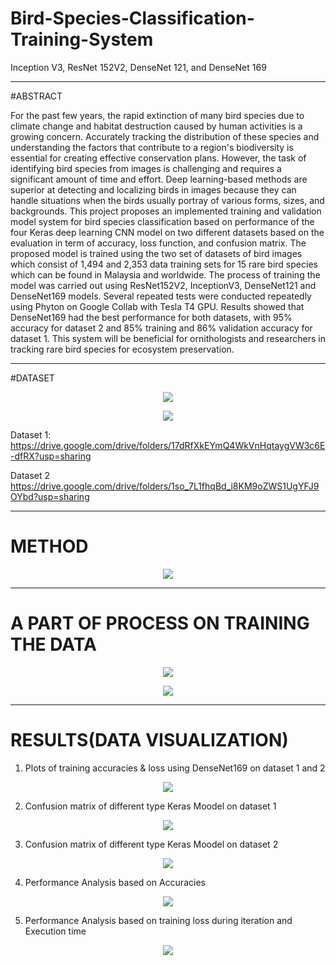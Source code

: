# Bird-Species-Classification-Training-System
Inception V3, ResNet 152V2, DenseNet 121, and DenseNet 169

---
#ABSTRACT

  For the past few years, the rapid extinction of many bird species due to climate change
and habitat destruction caused by human activities is a growing concern. Accurately tracking the
distribution of these species and understanding the factors that contribute to a region's
biodiversity is essential for creating effective conservation plans. However, the task of
identifying bird species from images is challenging and requires a significant amount of time
and effort. Deep learning-based methods are superior at detecting and localizing birds in images
because they can handle situations when the birds usually portray of various forms, sizes, and
backgrounds. This project proposes an implemented training and validation model system for
bird species classification based on performance of the four Keras deep learning CNN model on
two different datasets based on the evaluation in term of accuracy, loss function, and confusion
matrix. The proposed model is trained using the two set of datasets of bird images which consist
of 1,494 and 2,353 data training sets for 15 rare bird species which can be found in Malaysia and
worldwide. The process of training the model was carried out using ResNet152V2, InceptionV3,
DenseNet121 and DenseNet169 models. Several repeated tests were conducted repeatedly using
Phyton on Google Collab with Tesla T4 GPU. Results showed that DenseNet169 had the best
performance for both datasets, with 95% accuracy for dataset 2 and 85% training and 86%
validation accuracy for dataset 1. This system will be beneficial for ornithologists and
researchers in tracking rare bird species for ecosystem preservation.

---

#DATASET

<p align="center">
  <img src="https://github.com/sabrinaMKE201073/Bird-Species-Classification-Training-System/assets/95947484/c003c44a-463f-4d83-a8c8-724a0686a1aa">
</p>

<p align="center">
  <img src="https://github.com/sabrinaMKE201073/Bird-Species-Classification-Training-System/assets/95947484/38e95281-f2cd-4dc7-adf6-f8d273b0b082">
</p>


Dataset 1: https://drive.google.com/drive/folders/17dRfXkEYmQ4WkVnHqtaygVW3c6E-dfRX?usp=sharing

Dataset 2
https://drive.google.com/drive/folders/1so_7L1fhqBd_i8KM9oZWS1UgYFJ9OYbd?usp=sharing

---

# METHOD

<p align="center">
  <img src="https://github.com/sabrinaMKE201073/Bird-Species-Classification-Training-System/assets/95947484/3c4e4d96-1515-48dc-81b2-f96e3016aa77">
</p>

---

# A PART OF PROCESS ON TRAINING THE DATA

<p align="center">
  <img src="https://github.com/sabrinaMKE201073/Deep-Learning-on-Bird-Species-Classification-based-on-Keras-application-model/assets/95947484/e3e80dc5-7664-461a-91e1-6086ebf5e2c2">
</p>

<p align="center">
  <img src="https://github.com/sabrinaMKE201073/Deep-Learning-on-Bird-Species-Classification-based-on-Keras-application-model/assets/95947484/2f1e3237-628a-4776-8294-c29316b81234">
</p>

---

# RESULTS(DATA VISUALIZATION)

1) Plots of training accuracies & loss using DenseNet169 on dataset 1 and 2
<p align="center">
  <img src="https://github.com/sabrinaMKE201073/Deep-Learning-on-Bird-Species-Classification-based-on-Keras-application-model/assets/95947484/72e0260b-f1c6-4947-8833-eec832f4ff84">
</p>

2) Confusion matrix of different type Keras Moodel on dataset 1
<p align="center">
  <img src="https://github.com/sabrinaMKE201073/Deep-Learning-on-Bird-Species-Classification-based-on-Keras-application-model/assets/95947484/ec2a75df-9190-42aa-a4ed-bf1393349f6d">
</p>

3) Confusion matrix of different type Keras Moodel on dataset 2
<p align="center">
  <img src="https://github.com/sabrinaMKE201073/Deep-Learning-on-Bird-Species-Classification-based-on-Keras-application-model/assets/95947484/18344564-414a-4f14-a76e-1a7713d17392">
</p>

4) Performance Analysis based on Accuracies
<p align="center">
  <img src="https://github.com/sabrinaMKE201073/Bird-Species-Classification-Training-System/assets/95947484/df04f001-4262-4259-95c8-54419bd82fa3">
</p>
   
5) Performance Analysis based on training loss during iteration and Execution time
<p align="center">
  <img src="https://github.com/sabrinaMKE201073/Bird-Species-Classification-Training-System/assets/95947484/5166caa6-8ab0-4a14-a093-73df25018f1b">
</p>




